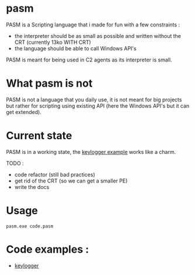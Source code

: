 # pasm
PASM is a Scripting language that i made for fun with a few constraints :
- the interpreter should be as small as possible and written without the CRT (currently 13ko WITH CRT)
- the language should be able to call Windows API's

PASM is meant for being used in C2 agents as its interpreter is small.

# What pasm is not
PASM is not a language that you daily use, it is not meant for big projects but rather for scripting using existing API (here the Windows API's but it can get extended).

# Current state
PASM is in a working state, the [keylogger example](#code-examples) works like a charm.

TODO :
- code refactor (still bad practices)
- get rid of the CRT (so we can get a smaller PE)
- write the docs

# Usage
```
pasm.exe code.pasm
```

# Code examples :
- [keylogger](https://github.com/ALittlePatate/pasm/blob/main/examples/keylogger.pasm)
